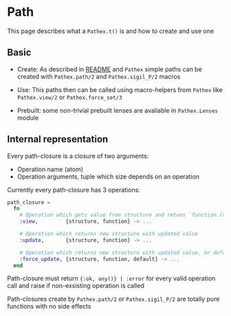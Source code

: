 # Path

This page describes what a `Pathex.t()` is and how to create and use one

## Basic

* Create: As described in [README](README.md) and `Pathex` simple paths can be created with
`Pathex.path/2` and `Pathex.sigil_P/2` macros

* Use: This paths then can be called using macro-helpers from `Pathex` like `Pathex.view/2` or `Pathex.force_set/3`

* Prebuilt: some non-trivial prebuilt lenses are avaliable in `Pathex.Lenses` module

## Internal representation

Every path-closure is a closure of two arguments:
* Operation name (atom)
* Operation arguments, tuple which size depends on an operation

Currently every path-closure has 3 operations:
```elixir
path_closure =
  fn
    # Operation which gets value from structure and retuns `function.(value)`
    :view,         {structure, function} -> ...

    # Operation which returns new structure with updated value
    :update,       {structure, function} -> ...

    # Operation which returns new structure with updated value, or default set
    :force_update, {structure, function, default} -> ...
  end
```

Path-closure must return `{:ok, any()} | :error` for every valid operation call
and raise if non-exsisting operation is called

Path-closures create by `Pathex.path/2` or `Pathex.sigil_P/2` are totally pure functions
with no side effects
